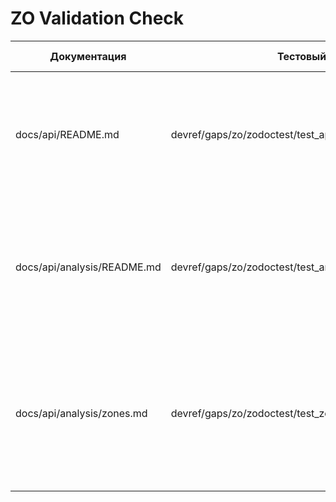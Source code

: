 # ZO Validation Check

| Документация | Тестовый файл | Результат теста | Соответствие примеров |
| --- | --- | --- | --- |
| docs/api/README.md | devref/gaps/zo/zodoctest/test_api_readme_validation.py | ✅ 9/9 тестов пройдено | Примеры Universal Pipeline и PRELOADED MACD из документации запускаются тестами `test_actual_macd_examples` и `test_universal_pipeline_example`; тестовый скрипт не покрывает вызов `macd_indicator.calculate(data)` перед использованием PRELOADED индикатора, но остальные шаги соответствуют документации. |
| docs/api/analysis/README.md | devref/gaps/zo/zodoctest/test_analysis_readme_validation.py | ✅ 9/9 тестов пройдено (требуется запуск с `PYTHONPATH=.`) | Скрипт воспроизводит примеры Universal Pipeline, t-test, анализ характеристик и последовательностей зон, использование `StatisticalAnalyzer` и кастомного `VolatilityAnalyzer`; раздел «Экспорт результатов анализа» с `run_all_hypothesis_tests(zones_info)` не исполняется тестами и остаётся непокрытым. |
| docs/api/analysis/zones.md | devref/gaps/zo/zodoctest/test_zones_validation.py | ❌ 10/11 тестов (ошибка legacy API: `AttributeError: 'int' object has no attribute 'total_seconds'`) | Скрипт подтверждает работоспособность примеров `indicator_context`, MACD/RSI/Stochastic/кастомного индикатора, `.with_strategies()` и полного Universal Pipeline; legacy-пример `find_support_resistance` из документации падает на расчёте `total_seconds`, а декларативные утверждения (например, про FICTIONAL_INDICATOR_99) не проверяются. |

